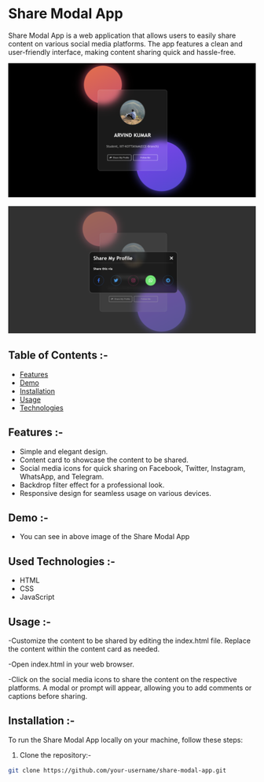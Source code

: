 # Share Modal App

Share Modal App is a web application that allows users to easily share content on various social media platforms. The app features a clean and user-friendly interface, making content sharing quick and hassle-free.

![Share Modal App Preview 1](./assets/Share_m_app.png?raw=true "Share Modal App Preview")

![Share Modal App Preview 2](./assets/Share_m_App2.png?raw=true "Share Modal App Preview_2")

## Table of Contents :-

- [Features](#features)
- [Demo](#demo)
- [Installation](#installation)
- [Usage](#usage)
- [Technologies](#technologies)



## Features :-

- Simple and elegant design.
- Content card to showcase the content to be shared.
- Social media icons for quick sharing on Facebook, Twitter, Instagram, WhatsApp, and Telegram.
- Backdrop filter effect for a professional look.
- Responsive design for seamless usage on various devices.

## Demo :-

- You can see in above image of the Share Modal App 



## Used Technologies :- 
- HTML
- CSS
- JavaScript


## Usage :-
-Customize the content to be shared by editing the index.html file. Replace the content within the content card as needed.

-Open index.html in your web browser.

-Click on the social media icons to share the content on the respective platforms. A modal or prompt will appear, allowing you to add comments or captions before sharing.


## Installation :-

To run the Share Modal App locally on your machine, follow these steps:

1. Clone the repository:-

```bash
git clone https://github.com/your-username/share-modal-app.git
